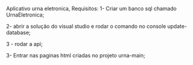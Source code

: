 Aplicativo urna eletronica, 
Requisitos:
1- Criar um banco sql chamado UrnaEletronica;

2- abrir a solução do visual studio e rodar o comando no console update-database;

3 - rodar a api;

3- Entrar nas paginas html criadas no projeto urna-main;
